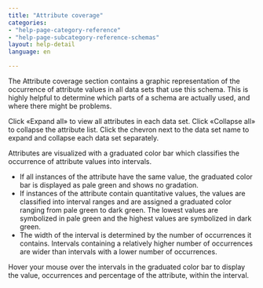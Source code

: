 ```yaml
---
title: "Attribute coverage"
categories:
- "help-page-category-reference"
- "help-page-subcategory-reference-schemas"
layout: help-detail
language: en

---
```


The Attribute coverage section contains a graphic representation of the occurrence of attribute values in all data sets that use this schema. This is highly helpful to determine which parts of a schema are actually used, and where there might be problems.

Click &laquo;Expand all&raquo; to view all attributes in each data set. Click &laquo;Collapse all&raquo; to collapse the attribute list. Click the chevron next to the data set name to expand and collapse each data set separately.

Attributes are visualized with a graduated color bar which classifies the occurrence of attribute values into intervals.

*	If all instances of the attribute have the same value, the graduated color bar is displayed as pale green and shows no gradation.
*	If instances of the attribute contain quantitative values, the values are classified into interval ranges and are assigned a graduated color ranging from pale green to dark green. The lowest values are symbolized in pale green and the highest values are symbolized in dark green.
*	The width of the interval is determined by the number of occurrences it contains. Intervals containing a relatively higher number of occurrences are wider than intervals with a lower number of occurrences.

Hover your mouse over the intervals in the graduated color bar to display the value, occurrences and percentage of the attribute, within the interval.
